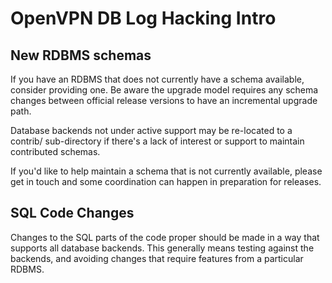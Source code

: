 OpenVPN DB Log Hacking Intro
============================

New RDBMS schemas
-----------------

If you have an RDBMS that does not currently have a schema available, consider
providing one. Be aware the upgrade model requires any schema changes between
official release versions to have an incremental upgrade path.

Database backends not under active support may be re-located to a contrib/
sub-directory if there's a lack of interest or support to maintain contributed
schemas.

If you'd like to help maintain a schema that is not currently available, please
get in touch and some coordination can happen in preparation for releases.

SQL Code Changes
----------------

Changes to the SQL parts of the code proper should be made in a way that
supports all database backends. This generally means testing against the
backends, and avoiding changes that require features from a particular RDBMS.
